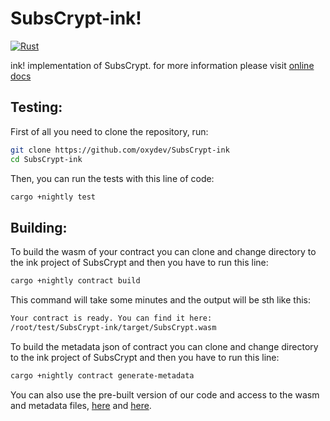 # SubsCrypt-ink!

[![Rust](https://github.com/oxydev/SubsCrypt-ink/actions/workflows/rust.yml/badge.svg)](https://github.com/oxydev/SubsCrypt-ink/actions/workflows/rust.yml)

ink! implementation of SubsCrypt. for more information please visit [online docs](https://oxydev.github.io/SubsCrypt-docs/#/)


## Testing:

First of all you need to clone the repository, run:

```bash
git clone https://github.com/oxydev/SubsCrypt-ink
cd SubsCrypt-ink
```

Then, you can run the tests with this line of code:

```bash
cargo +nightly test
```


## Building:

To build the wasm of your contract you can clone and change directory to the ink project of SubsCrypt and then you have to run this line:

```bash
cargo +nightly contract build
```

This command will take some minutes and the output will be sth like this:

```bash
Your contract is ready. You can find it here:
/root/test/SubsCrypt-ink/target/SubsCrypt.wasm
```


To build the metadata json of contract you can clone and change directory to the ink project of SubsCrypt and then you have to run this line:

```bash 
cargo +nightly contract generate-metadata
```

You can also use the pre-built version of our code and access to the wasm and metadata files, [here](https://github.com/oxydev/SubsCrypt-ink/blob/main/deploy/SubsCrypt.wasm) and [here](https://github.com/oxydev/SubsCrypt-ink/blob/main/deploy/metadata.json).
